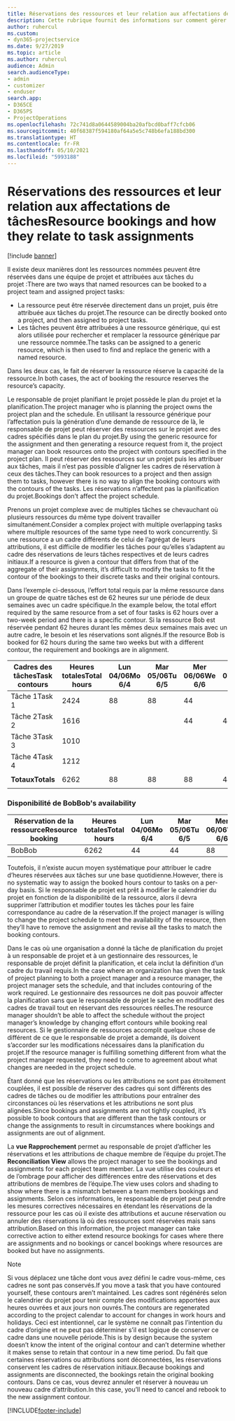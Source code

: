 ```yaml
---
title: Réservations des ressources et leur relation aux affectations de tâches
description: Cette rubrique fournit des informations sur comment gérer les ressources nommées, les réservations des ressources et les affectations de tâches et comment elles sont associées entre elles.
author: ruhercul
ms.custom:
- dyn365-projectservice
ms.date: 9/27/2019
ms.topic: article
ms.author: ruhercul
audience: Admin
search.audienceType:
- admin
- customizer
- enduser
search.app:
- D365CE
- D365PS
- ProjectOperations
ms.openlocfilehash: 72c741d8a0644589004ba20afbcd0baff7cfcb06
ms.sourcegitcommit: 40f68387f594180af64a5e5c748b6efa188bd300
ms.translationtype: HT
ms.contentlocale: fr-FR
ms.lasthandoff: 05/10/2021
ms.locfileid: "5993188"
---
```

# <a name="resource-bookings-and-how-they-relate-to-task-assignments"></a><span data-ttu-id="57997-103">Réservations des ressources et leur relation aux affectations de tâches</span><span class="sxs-lookup"><span data-stu-id="57997-103">Resource bookings and how they relate to task assignments</span></span>

[!include [banner](../includes/psa-now-project-operations.md)]

<span data-ttu-id="57997-104">Il existe deux manières dont les ressources nommées peuvent être réservées dans une équipe de projet et attribuées aux tâches du projet :</span><span class="sxs-lookup"><span data-stu-id="57997-104">There are two ways that named resources can be booked to a project team and assigned project tasks:</span></span>

- <span data-ttu-id="57997-105">La ressource peut être réservée directement dans un projet, puis être attribuée aux tâches du projet.</span><span class="sxs-lookup"><span data-stu-id="57997-105">The resource can be directly booked onto a project, and then assigned to project tasks.</span></span>
- <span data-ttu-id="57997-106">Les tâches peuvent être attribuées à une ressource générique, qui est alors utilisée pour rechercher et remplacer la ressource générique par une ressource nommée.</span><span class="sxs-lookup"><span data-stu-id="57997-106">The tasks can be assigned to a generic resource, which is then used to find and replace the generic with a named resource.</span></span> 

<span data-ttu-id="57997-107">Dans les deux cas, le fait de réserver la ressource réserve la capacité de la ressource.</span><span class="sxs-lookup"><span data-stu-id="57997-107">In both cases, the act of booking the resource reserves the resource’s capacity.</span></span>

<span data-ttu-id="57997-108">Le responsable de projet planifiant le projet possède le plan du projet et la planification.</span><span class="sxs-lookup"><span data-stu-id="57997-108">The project manager who is planning the project owns the project plan and the schedule.</span></span> <span data-ttu-id="57997-109">En utilisant la ressource générique pour l’affectation puis la génération d’une demande de ressource de là, le responsable de projet peut réserver des ressources sur le projet avec des cadres spécifiés dans le plan du projet.</span><span class="sxs-lookup"><span data-stu-id="57997-109">By using the generic resource for the assignment and then generating a resource request from it, the project manager can book resources onto the project with contours specified in the project plan.</span></span> <span data-ttu-id="57997-110">Il peut réserver des ressources sur un projet puis les attribuer aux tâches, mais il n’est pas possible d’aligner les cadres de réservation à ceux des tâches.</span><span class="sxs-lookup"><span data-stu-id="57997-110">They can book resources to a project and then assign them to tasks, however there is no way to align the booking contours with the contours of the tasks.</span></span> <span data-ttu-id="57997-111">Les réservations n’affectent pas la planification du projet.</span><span class="sxs-lookup"><span data-stu-id="57997-111">Bookings don't affect the project schedule.</span></span>

<span data-ttu-id="57997-112">Prenons un projet complexe avec de multiples tâches se chevauchant où plusieurs ressources du même type doivent travailler simultanément.</span><span class="sxs-lookup"><span data-stu-id="57997-112">Consider a complex project with multiple overlapping tasks where multiple resources of the same type need to work concurrently.</span></span> <span data-ttu-id="57997-113">Si une ressource a un cadre différents de celui de l’agrégat de leurs attributions, il est difficile de modifier les tâches pour qu’elles s’adaptent au cadre des réservations de leurs tâches respectives et de leurs cadres initiaux.</span><span class="sxs-lookup"><span data-stu-id="57997-113">If a resource is given a contour that differs from that of the aggregate of their assignments, it’s difficult to modify the tasks to fit the contour of the bookings to their discrete tasks and their original contours.</span></span>

<span data-ttu-id="57997-114">Dans l’exemple ci-dessous, l’effort total requis par la même ressource dans un groupe de quatre tâches est de 62 heures sur une période de deux semaines avec un cadre spécifique.</span><span class="sxs-lookup"><span data-stu-id="57997-114">In the example below, the total effort required by the same resource from a set of four tasks is 62 hours over a two-week period and there is a specific contour.</span></span> <span data-ttu-id="57997-115">Si la ressource Bob est réservée pendant 62 heures durant les mêmes deux semaines mais avec un autre cadre, le besoin et les réservations sont alignés.</span><span class="sxs-lookup"><span data-stu-id="57997-115">If the resource Bob is booked for 62 hours during the same two weeks but with a different contour, the requirement and bookings are in alignment.</span></span>

| <span data-ttu-id="57997-116">**Cadres des tâches**</span><span class="sxs-lookup"><span data-stu-id="57997-116">**Task contours**</span></span>    | <span data-ttu-id="57997-117">**Heures totales**</span><span class="sxs-lookup"><span data-stu-id="57997-117">**Total hours**</span></span> | <span data-ttu-id="57997-118">Lun 04/06</span><span class="sxs-lookup"><span data-stu-id="57997-118">Mo 6/4</span></span> | <span data-ttu-id="57997-119">Mar 05/06</span><span class="sxs-lookup"><span data-stu-id="57997-119">Tu 6/5</span></span> | <span data-ttu-id="57997-120">Mer 06/06</span><span class="sxs-lookup"><span data-stu-id="57997-120">We 6/6</span></span> | <span data-ttu-id="57997-121">Jeu 07/06</span><span class="sxs-lookup"><span data-stu-id="57997-121">Th 6/7</span></span> | <span data-ttu-id="57997-122">Ven 08/06</span><span class="sxs-lookup"><span data-stu-id="57997-122">Fr 6/8</span></span> | <span data-ttu-id="57997-123">Sam 09/06</span><span class="sxs-lookup"><span data-stu-id="57997-123">Sa 6/9</span></span> | <span data-ttu-id="57997-124">Dim 10/06</span><span class="sxs-lookup"><span data-stu-id="57997-124">Su 6/10</span></span> | <span data-ttu-id="57997-125">Lun 11/06</span><span class="sxs-lookup"><span data-stu-id="57997-125">Mo 6/11</span></span> | <span data-ttu-id="57997-126">Mar 12/06</span><span class="sxs-lookup"><span data-stu-id="57997-126">Tu 6/12</span></span> | <span data-ttu-id="57997-127">Mer 13/06</span><span class="sxs-lookup"><span data-stu-id="57997-127">We 6/13</span></span> | <span data-ttu-id="57997-128">Jeu 14/06</span><span class="sxs-lookup"><span data-stu-id="57997-128">Th 6/14</span></span> | <span data-ttu-id="57997-129">Ven 15/06</span><span class="sxs-lookup"><span data-stu-id="57997-129">Fr 6/15</span></span> |
|----------------------|-----------------|--------|--------|--------|--------|--------|--------|---------|---------|---------|---------|---------|---------|
| <span data-ttu-id="57997-130">Tâche 1</span><span class="sxs-lookup"><span data-stu-id="57997-130">Task 1</span></span>               | <span data-ttu-id="57997-131">24</span><span class="sxs-lookup"><span data-stu-id="57997-131">24</span></span>              | <span data-ttu-id="57997-132">8</span><span class="sxs-lookup"><span data-stu-id="57997-132">8</span></span>      | <span data-ttu-id="57997-133">8</span><span class="sxs-lookup"><span data-stu-id="57997-133">8</span></span>      | <span data-ttu-id="57997-134">4</span><span class="sxs-lookup"><span data-stu-id="57997-134">4</span></span>      |        |        |        |         |         |         | <span data-ttu-id="57997-135">4</span><span class="sxs-lookup"><span data-stu-id="57997-135">4</span></span>       |         |         |
| <span data-ttu-id="57997-136">Tâche 2</span><span class="sxs-lookup"><span data-stu-id="57997-136">Task 2</span></span>               | <span data-ttu-id="57997-137">16</span><span class="sxs-lookup"><span data-stu-id="57997-137">16</span></span>              |        |        | <span data-ttu-id="57997-138">4</span><span class="sxs-lookup"><span data-stu-id="57997-138">4</span></span>      | <span data-ttu-id="57997-139">4</span><span class="sxs-lookup"><span data-stu-id="57997-139">4</span></span>      |        |        |         | <span data-ttu-id="57997-140">8</span><span class="sxs-lookup"><span data-stu-id="57997-140">8</span></span>       |         |         |         |         |
| <span data-ttu-id="57997-141">Tâche 3</span><span class="sxs-lookup"><span data-stu-id="57997-141">Task 3</span></span>               | <span data-ttu-id="57997-142">10</span><span class="sxs-lookup"><span data-stu-id="57997-142">10</span></span>              |        |        |        |        | <span data-ttu-id="57997-143">4</span><span class="sxs-lookup"><span data-stu-id="57997-143">4</span></span>      |        |         |         | <span data-ttu-id="57997-144">4</span><span class="sxs-lookup"><span data-stu-id="57997-144">4</span></span>       |         | <span data-ttu-id="57997-145">2</span><span class="sxs-lookup"><span data-stu-id="57997-145">2</span></span>       |         |
| <span data-ttu-id="57997-146">Tâche 4</span><span class="sxs-lookup"><span data-stu-id="57997-146">Task 4</span></span>               | <span data-ttu-id="57997-147">12</span><span class="sxs-lookup"><span data-stu-id="57997-147">12</span></span>              |        |        |        |        |        |        |         |         |         | <span data-ttu-id="57997-148">4</span><span class="sxs-lookup"><span data-stu-id="57997-148">4</span></span>       |         | <span data-ttu-id="57997-149">8</span><span class="sxs-lookup"><span data-stu-id="57997-149">8</span></span>       |
|                      |                 |        |        |        |        |        |        |         |         |         |         |         |         |
| <span data-ttu-id="57997-150">**Totaux**</span><span class="sxs-lookup"><span data-stu-id="57997-150">**Totals**</span></span>           | <span data-ttu-id="57997-151">62</span><span class="sxs-lookup"><span data-stu-id="57997-151">62</span></span>              | <span data-ttu-id="57997-152">8</span><span class="sxs-lookup"><span data-stu-id="57997-152">8</span></span>      | <span data-ttu-id="57997-153">8</span><span class="sxs-lookup"><span data-stu-id="57997-153">8</span></span>      | <span data-ttu-id="57997-154">8</span><span class="sxs-lookup"><span data-stu-id="57997-154">8</span></span>      | <span data-ttu-id="57997-155">4</span><span class="sxs-lookup"><span data-stu-id="57997-155">4</span></span>      | <span data-ttu-id="57997-156">4</span><span class="sxs-lookup"><span data-stu-id="57997-156">4</span></span>      |        |         | <span data-ttu-id="57997-157">8</span><span class="sxs-lookup"><span data-stu-id="57997-157">8</span></span>       | <span data-ttu-id="57997-158">4</span><span class="sxs-lookup"><span data-stu-id="57997-158">4</span></span>       | <span data-ttu-id="57997-159">8</span><span class="sxs-lookup"><span data-stu-id="57997-159">8</span></span>       | <span data-ttu-id="57997-160">2</span><span class="sxs-lookup"><span data-stu-id="57997-160">2</span></span>       | <span data-ttu-id="57997-161">8</span><span class="sxs-lookup"><span data-stu-id="57997-161">8</span></span>       |
|                      |                 |        |        |        |        |        |        |         |         |         |         |

### <a name="bobs-availability"></a><span data-ttu-id="57997-162">Disponibilité de Bob</span><span class="sxs-lookup"><span data-stu-id="57997-162">Bob's availability</span></span>
| <span data-ttu-id="57997-163">**Réservation de la ressource**</span><span class="sxs-lookup"><span data-stu-id="57997-163">**Resource   booking**</span></span> | <span data-ttu-id="57997-164">**Heures totales**</span><span class="sxs-lookup"><span data-stu-id="57997-164">**Total hours**</span></span> | <span data-ttu-id="57997-165">Lun 04/06</span><span class="sxs-lookup"><span data-stu-id="57997-165">Mo 6/4</span></span> | <span data-ttu-id="57997-166">Mar 05/06</span><span class="sxs-lookup"><span data-stu-id="57997-166">Tu 6/5</span></span> | <span data-ttu-id="57997-167">Mer 06/06</span><span class="sxs-lookup"><span data-stu-id="57997-167">We 6/6</span></span> | <span data-ttu-id="57997-168">Jeu 07/06</span><span class="sxs-lookup"><span data-stu-id="57997-168">Th 6/7</span></span> | <span data-ttu-id="57997-169">Ven 08/06</span><span class="sxs-lookup"><span data-stu-id="57997-169">Fr 6/8</span></span> | <span data-ttu-id="57997-170">Sam 09/06</span><span class="sxs-lookup"><span data-stu-id="57997-170">Sa 6/9</span></span> | <span data-ttu-id="57997-171">Dim 10/06</span><span class="sxs-lookup"><span data-stu-id="57997-171">Su 6/10</span></span> | <span data-ttu-id="57997-172">Lun 11/06</span><span class="sxs-lookup"><span data-stu-id="57997-172">Mo 6/11</span></span> | <span data-ttu-id="57997-173">Mar 12/06</span><span class="sxs-lookup"><span data-stu-id="57997-173">Tu 6/12</span></span> | <span data-ttu-id="57997-174">Mer 13/06</span><span class="sxs-lookup"><span data-stu-id="57997-174">We 6/13</span></span> | <span data-ttu-id="57997-175">Jeu 14/06</span><span class="sxs-lookup"><span data-stu-id="57997-175">Th 6/14</span></span> | <span data-ttu-id="57997-176">Ven 15/06</span><span class="sxs-lookup"><span data-stu-id="57997-176">Fr 6/15</span></span> |
|------------------------|-----------------|--------|--------|--------|--------|--------|--------|---------|---------|---------|---------|---------|---------|
| <span data-ttu-id="57997-177">Bob</span><span class="sxs-lookup"><span data-stu-id="57997-177">Bob</span></span>                    | <span data-ttu-id="57997-178">62</span><span class="sxs-lookup"><span data-stu-id="57997-178">62</span></span>              | <span data-ttu-id="57997-179">4</span><span class="sxs-lookup"><span data-stu-id="57997-179">4</span></span>      | <span data-ttu-id="57997-180">4</span><span class="sxs-lookup"><span data-stu-id="57997-180">4</span></span>      | <span data-ttu-id="57997-181">8</span><span class="sxs-lookup"><span data-stu-id="57997-181">8</span></span>      | <span data-ttu-id="57997-182">8</span><span class="sxs-lookup"><span data-stu-id="57997-182">8</span></span>      | <span data-ttu-id="57997-183">8</span><span class="sxs-lookup"><span data-stu-id="57997-183">8</span></span>      |        |         | <span data-ttu-id="57997-184">4</span><span class="sxs-lookup"><span data-stu-id="57997-184">4</span></span>       | <span data-ttu-id="57997-185">4</span><span class="sxs-lookup"><span data-stu-id="57997-185">4</span></span>       | <span data-ttu-id="57997-186">8</span><span class="sxs-lookup"><span data-stu-id="57997-186">8</span></span>       | <span data-ttu-id="57997-187">8</span><span class="sxs-lookup"><span data-stu-id="57997-187">8</span></span>       | <span data-ttu-id="57997-188">6</span><span class="sxs-lookup"><span data-stu-id="57997-188">6</span></span>       |

<span data-ttu-id="57997-189">Toutefois, il n’existe aucun moyen systématique pour attribuer le cadre d’heures réservées aux tâches sur une base quotidienne.</span><span class="sxs-lookup"><span data-stu-id="57997-189">However, there is no systematic way to assign the booked hours contour to tasks on a per-day basis.</span></span> <span data-ttu-id="57997-190">Si le responsable de projet est prêt à modifier le calendrier du projet en fonction de la disponibilité de la ressource, alors il devra supprimer l’attribution et modifier toutes les tâches pour les faire correspondance au cadre de la réservation.</span><span class="sxs-lookup"><span data-stu-id="57997-190">If the project manager is willing to change the project schedule to meet the availability of the resource, then they’ll have to remove the assignment and revise all the tasks to match the booking contours.</span></span>

<span data-ttu-id="57997-191">Dans le cas où une organisation a donné la tâche de planification du projet à un responsable de projet et à un gestionnaire des ressources, le responsable de projet définit la planification, et cela inclut la définition d’un cadre du travail requis.</span><span class="sxs-lookup"><span data-stu-id="57997-191">In the case where an organization has given the task of project planning to both a project manager and a resource manager, the project manager sets the schedule, and that includes contouring of the work required.</span></span> <span data-ttu-id="57997-192">Le gestionnaire des ressources ne doit pas pouvoir affecter la planification sans que le responsable de projet le sache en modifiant des cadres de travail tout en réservant des ressources réelles.</span><span class="sxs-lookup"><span data-stu-id="57997-192">The resource manager shouldn’t be able to affect the schedule without the project manager’s knowledge by changing effort contours while booking real resources.</span></span> <span data-ttu-id="57997-193">Si le gestionnaire de ressources accomplit quelque chose de différent de ce que le responsable de projet a demandé, ils doivent s’accorder sur les modifications nécessaires dans la planification du projet.</span><span class="sxs-lookup"><span data-stu-id="57997-193">If the resource manager is fulfilling something different from what the project manager requested, they need to come to agreement about what changes are needed in the project schedule.</span></span>

<span data-ttu-id="57997-194">Étant donné que les réservations ou les attributions ne sont pas étroitement couplées, il est possible de réserver des cadres qui sont différents des cadres de tâches ou de modifier les attributions pour entraîner des circonstances où les réservations et les attributions ne sont plus alignées.</span><span class="sxs-lookup"><span data-stu-id="57997-194">Since bookings and assignments are not tightly coupled, it’s possible to book contours that are different than the task contours or change the assignments to result in circumstances where bookings and assignments are out of alignment.</span></span>

<span data-ttu-id="57997-195">La **vue Rapprochement** permet au responsable de projet d’afficher les réservations et les attributions de chaque membre de l’équipe du projet.</span><span class="sxs-lookup"><span data-stu-id="57997-195">The **Reconciliation View** allows the project manager to see the bookings and assignments for each project team member.</span></span> <span data-ttu-id="57997-196">La vue utilise des couleurs et de l’ombrage pour afficher des différences entre des réservations et des attributions de membres de l’équipe.</span><span class="sxs-lookup"><span data-stu-id="57997-196">The view uses colors and shading to show where there is a mismatch between a team members bookings and assignments.</span></span> <span data-ttu-id="57997-197">Selon ces informations, le responsable de projet peut prendre les mesures correctives nécessaires en étendant les réservations de la ressource pour les cas où il existe des attributions et aucune réservation ou annuler des réservations là où des ressources sont réservées mais sans attribution.</span><span class="sxs-lookup"><span data-stu-id="57997-197">Based on this information, the project manager can take corrective action to either extend resource bookings for cases where there are assignments and no bookings or cancel bookings where resources are booked but have no assignments.</span></span>

> [!NOTE]
> <span data-ttu-id="57997-198">Si vous déplacez une tâche dont vous avez défini le cadre vous-même, ces cadres ne sont pas conservés.</span><span class="sxs-lookup"><span data-stu-id="57997-198">If you move a task that you have contoured yourself, these contours aren’t maintained.</span></span> <span data-ttu-id="57997-199">Les cadres sont régénérés selon le calendrier du projet pour tenir compte des modifications apportées aux heures ouvrées et aux jours non ouvrés.</span><span class="sxs-lookup"><span data-stu-id="57997-199">The contours are regenerated according to the project calendar to account for changes in work hours and holidays.</span></span> <span data-ttu-id="57997-200">Ceci est intentionnel, car le système ne connaît pas l’intention du cadre d’origine et ne peut pas déterminer s’il est logique de conserver ce cadre dans une nouvelle période.</span><span class="sxs-lookup"><span data-stu-id="57997-200">This is by design because the system doesn’t know the intent of the original contour and can’t determine whether it makes sense to retain that contour in a new time period.</span></span> <span data-ttu-id="57997-201">Du fait que certaines réservations ou attributions sont déconnectées, les réservations conservent les cadres de réservation initiaux.</span><span class="sxs-lookup"><span data-stu-id="57997-201">Because bookings and assignments are disconnected, the bookings retain the original booking contours.</span></span> <span data-ttu-id="57997-202">Dans ce cas, vous devrez annuler et réserver à nouveau un nouveau cadre d’attribution.</span><span class="sxs-lookup"><span data-stu-id="57997-202">In this case, you’ll need to cancel and rebook to the new assignment contour.</span></span>



[!INCLUDE[footer-include](../includes/footer-banner.md)]